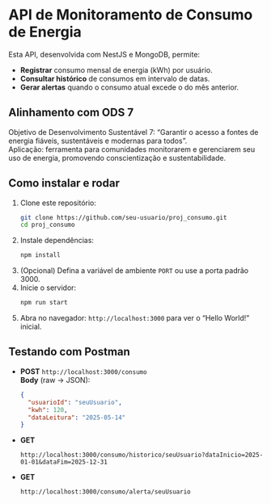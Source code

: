 # API de Monitoramento de Consumo de Energia

Esta API, desenvolvida com NestJS e MongoDB, permite:
- **Registrar** consumo mensal de energia (kWh) por usuário.
- **Consultar histórico** de consumos em intervalo de datas.
- **Gerar alertas** quando o consumo atual excede o do mês anterior.

## Alinhamento com ODS 7
Objetivo de Desenvolvimento Sustentável 7: “Garantir o acesso a fontes de energia fiáveis, sustentáveis e modernas para todos”.  
Aplicação: ferramenta para comunidades monitorarem e gerenciarem seu uso de energia, promovendo conscientização e sustentabilidade.

## Como instalar e rodar
1. Clone este repositório:  
   ```bash
   git clone https://github.com/seu-usuario/proj_consumo.git
   cd proj_consumo
   ```
2. Instale dependências:  
   ```bash
   npm install
   ```
3. (Opcional) Defina a variável de ambiente `PORT` ou use a porta padrão 3000.  
4. Inicie o servidor:  
   ```bash
   npm run start
   ```
5. Abra no navegador: `http://localhost:3000` para ver o “Hello World!” inicial.

## Testando com Postman
- **POST** `http://localhost:3000/consumo`  
  **Body** (raw → JSON):
  ```json
  {
    "usuarioId": "seuUsuario",
    "kwh": 120,
    "dataLeitura": "2025-05-14"
  }
  ```
- **GET**  
  ```
  http://localhost:3000/consumo/historico/seuUsuario?dataInicio=2025-01-01&dataFim=2025-12-31
  ```
- **GET**  
  ```
  http://localhost:3000/consumo/alerta/seuUsuario
  ```
